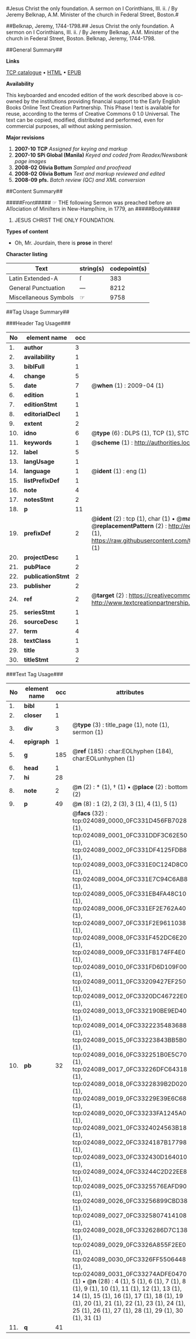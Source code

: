 #Jesus Christ the only foundation. A sermon on I Corinthians, III. ii. / By Jeremy Belknap, A.M. Minister of the church in Federal Street, Boston.#

##Belknap, Jeremy, 1744-1798.##
Jesus Christ the only foundation. A sermon on I Corinthians, III. ii. / By Jeremy Belknap, A.M. Minister of the church in Federal Street, Boston.
Belknap, Jeremy, 1744-1798.

##General Summary##

**Links**

[TCP catalogue](http://www.ota.ox.ac.uk/tcp/)  • 
[HTML](http://tei.it.ox.ac.uk/tcp/Texts-HTML/free/N18/N18560.html)  • 
[EPUB](http://tei.it.ox.ac.uk/tcp/Texts-EPUB/free/N18/N18560.epub)

**Availability**

This keyboarded and encoded edition of the
	       work described above is co-owned by the institutions
	       providing financial support to the Early English Books
	       Online Text Creation Partnership. This Phase I text is
	       available for reuse, according to the terms of Creative
	       Commons 0 1.0 Universal. The text can be copied,
	       modified, distributed and performed, even for
	       commercial purposes, all without asking permission.

**Major revisions**

1. __2007-10__ __TCP__ *Assigned for keying and markup*
1. __2007-10__ __SPi Global (Manila)__ *Keyed and coded from Readex/Newsbank page images*
1. __2008-02__ __Olivia Bottum__ *Sampled and proofread*
1. __2008-02__ __Olivia Bottum__ *Text and markup reviewed and edited*
1. __2008-09__ __pfs.__ *Batch review (QC) and XML conversion*

##Content Summary##

#####Front#####
☞ THE following Sermon was preached before an Aſſociation of Miniſters in New-Hampſhire, in 1779, an
#####Body#####

1. JESUS CHRIST THE ONLY FOUNDATION.

**Types of content**

  * Oh, Mr. Jourdain, there is **prose** in there!

**Character listing**


|Text|string(s)|codepoint(s)|
|---|---|---|
|Latin Extended-A|ſ|383|
|General Punctuation|—|8212|
|Miscellaneous Symbols|☞|9758|

##Tag Usage Summary##

###Header Tag Usage###

|No|element name|occ|attributes|
|---|---|---|---|
|1.|__author__|3||
|2.|__availability__|1||
|3.|__biblFull__|1||
|4.|__change__|5||
|5.|__date__|7| @__when__ (1) : 2009-04 (1)|
|6.|__edition__|1||
|7.|__editionStmt__|1||
|8.|__editorialDecl__|1||
|9.|__extent__|2||
|10.|__idno__|6| @__type__ (6) : DLPS (1), TCP (1), STC (1), NOTIS (1), IMAGE-SET (1), EVANS-CITATION (1)|
|11.|__keywords__|1| @__scheme__ (1) : http://authorities.loc.gov/ (1)|
|12.|__label__|5||
|13.|__langUsage__|1||
|14.|__language__|1| @__ident__ (1) : eng (1)|
|15.|__listPrefixDef__|1||
|16.|__note__|4||
|17.|__notesStmt__|2||
|18.|__p__|11||
|19.|__prefixDef__|2| @__ident__ (2) : tcp (1), char (1)  •  @__matchPattern__ (2) : ([0-9\-]+):([0-9IVX]+) (1), (.+) (1)  •  @__replacementPattern__ (2) : http://eebo.chadwyck.com/downloadtiff?vid=$1&page=$2 (1), https://raw.githubusercontent.com/textcreationpartnership/Texts/master/tcpchars.xml#$1 (1)|
|20.|__projectDesc__|1||
|21.|__pubPlace__|2||
|22.|__publicationStmt__|2||
|23.|__publisher__|2||
|24.|__ref__|2| @__target__ (2) : https://creativecommons.org/publicdomain/zero/1.0/ (1), http://www.textcreationpartnership.org/docs/. (1)|
|25.|__seriesStmt__|1||
|26.|__sourceDesc__|1||
|27.|__term__|4||
|28.|__textClass__|1||
|29.|__title__|3||
|30.|__titleStmt__|2||


###Text Tag Usage###

|No|element name|occ|attributes|
|---|---|---|---|
|1.|__bibl__|1||
|2.|__closer__|1||
|3.|__div__|3| @__type__ (3) : title_page (1), note (1), sermon (1)|
|4.|__epigraph__|1||
|5.|__g__|185| @__ref__ (185) : char:EOLhyphen (184), char:EOLunhyphen (1)|
|6.|__head__|1||
|7.|__hi__|28||
|8.|__note__|2| @__n__ (2) : * (1), † (1)  •  @__place__ (2) : bottom (2)|
|9.|__p__|49| @__n__ (8) : 1 (2), 2 (3), 3 (1), 4 (1), 5 (1)|
|10.|__pb__|32| @__facs__ (32) : tcp:024089_0000_0FC331D456FB7028 (1), tcp:024089_0001_0FC331DDF3C62E50 (1), tcp:024089_0002_0FC331DF4125FDB8 (1), tcp:024089_0003_0FC331E0C124D8C0 (1), tcp:024089_0004_0FC331E7C94C6AB8 (1), tcp:024089_0005_0FC331EB4FA48C10 (1), tcp:024089_0006_0FC331EF2E762A40 (1), tcp:024089_0007_0FC331F2E9611038 (1), tcp:024089_0008_0FC331F452DC6E20 (1), tcp:024089_0009_0FC331FB174FF4E0 (1), tcp:024089_0010_0FC331FD6D109F00 (1), tcp:024089_0011_0FC33209427EF250 (1), tcp:024089_0012_0FC3320DC46722E0 (1), tcp:024089_0013_0FC332190BE9ED40 (1), tcp:024089_0014_0FC3322235483688 (1), tcp:024089_0015_0FC33223843BB5B0 (1), tcp:024089_0016_0FC332251B0E5C70 (1), tcp:024089_0017_0FC33226DFC64318 (1), tcp:024089_0018_0FC3322839B2D020 (1), tcp:024089_0019_0FC33229E39E6C68 (1), tcp:024089_0020_0FC33233FA1245A0 (1), tcp:024089_0021_0FC3324024563B18 (1), tcp:024089_0022_0FC3324187B17798 (1), tcp:024089_0023_0FC332430D164010 (1), tcp:024089_0024_0FC33244C2D22EE8 (1), tcp:024089_0025_0FC3325576EAFD90 (1), tcp:024089_0026_0FC33256899CBD38 (1), tcp:024089_0027_0FC3325807414108 (1), tcp:024089_0028_0FC3326286D7C138 (1), tcp:024089_0029_0FC3326A855F2EE0 (1), tcp:024089_0030_0FC3326FF5506448 (1), tcp:024089_0031_0FC33274ADFE0470 (1)  •  @__n__ (28) : 4 (1), 5 (1), 6 (1), 7 (1), 8 (1), 9 (1), 10 (1), 11 (1), 12 (1), 13 (1), 14 (1), 15 (1), 16 (1), 17 (1), 18 (1), 19 (1), 20 (1), 21 (1), 22 (1), 23 (1), 24 (1), 25 (1), 26 (1), 27 (1), 28 (1), 29 (1), 30 (1), 31 (1)|
|11.|__q__|41||
